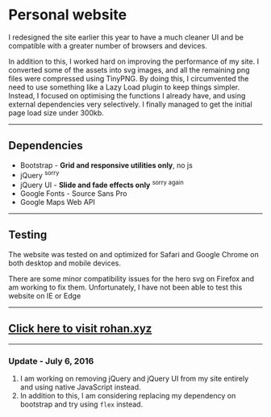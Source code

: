 # Personal website

I redesigned the site earlier this year to have a much cleaner UI and be compatible with a greater number of browsers and devices.

In addition to this, I worked hard on improving the performance of my site. I converted some of the assets into svg images, and all the remaining png files were compressed using TinyPNG. By doing this, I circumvented the need to use something like a Lazy Load plugin to keep things simpler. Instead, I focused on optimising the functions I already have, and using external dependencies very selectively. I finally managed to get the initial page load size under 300kb.

-------------------

Dependencies
-----
- Bootstrap - **Grid and responsive utilities only**, no js
- jQuery <sup>sorry</sup>
- jQuery UI - **Slide and fade effects only** <sup>sorry again</sup>
- Google Fonts - Source Sans Pro
- Google Maps Web API

-------------------

Testing
-----

The website was tested on and optimized for Safari and Google Chrome on both desktop and mobile devices.

There are some minor compatibility issues for the hero svg on Firefox and am working to fix them. Unfortunately, I have not been able to test this website on IE or Edge

-------------------

[Click here to visit rohan.xyz](http://rohan.xyz)
----------

-------------------

### Update - July 6, 2016

1. I am working on removing jQuery and jQuery UI from my site entirely and using native JavaScript instead. 
2. In addition to this, I am considering replacing my dependency on bootstrap and try using ``flex`` instead.
